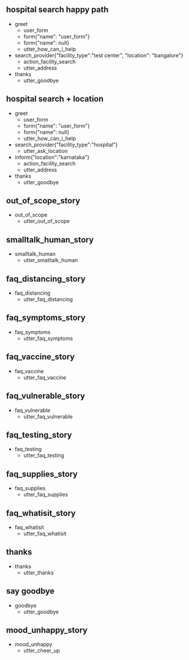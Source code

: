 ## hospital search happy path
* greet
  - user_form
  - form{"name": "user_form"}
  - form{"name": null}
  - utter_how_can_i_help
* search_provider{"facility_type":"test center", "location": "bangalore"}
  - action_facility_search
  - utter_address
* thanks
  - utter_goodbye

## hospital search + location
* greet
  - user_form
  - form{"name": "user_form"}
  - form{"name": null}
  - utter_how_can_i_help
* search_provider{"facility_type":"hospital"}
  - utter_ask_location
* inform{"location":"karnataka"}
  - action_facility_search
  - utter_address
* thanks
  - utter_goodbye

## out_of_scope_story
* out_of_scope
  - utter_out_of_scope
## smalltalk_human_story
* smalltalk_human
  - utter_smalltalk_human
## faq_distancing_story
* faq_distancing
  - utter_faq_distancing
## faq_symptoms_story
* faq_symptoms
  - utter_faq_symptoms
## faq_vaccine_story
* faq_vaccine
  - utter_faq_vaccine
## faq_vulnerable_story
* faq_vulnerable
  - utter_faq_vulnerable
## faq_testing_story
* faq_testing
  - utter_faq_testing
## faq_supplies_story
* faq_supplies
  - utter_faq_supplies
## faq_whatisit_story
* faq_whatisit
  - utter_faq_whatisit
## thanks
* thanks
  - utter_thanks
## say goodbye
* goodbye
  - utter_goodbye
## mood_unhappy_story
* mood_unhappy
  - utter_cheer_up
